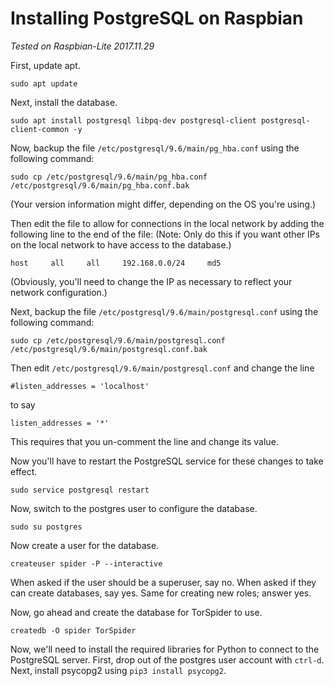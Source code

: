# Installing PostgreSQL on Raspbian
*Tested on Raspbian-Lite 2017.11.29*

First, update apt.

```
sudo apt update
```

Next, install the database.

```
sudo apt install postgresql libpq-dev postgresql-client postgresql-client-common -y
```

Now, backup the file `/etc/postgresql/9.6/main/pg_hba.conf` using the following command:

```
sudo cp /etc/postgresql/9.6/main/pg_hba.conf /etc/postgresql/9.6/main/pg_hba.conf.bak
```

(Your version information might differ, depending on the OS you're using.)

Then edit the file to allow for connections in the local network by adding the following line to the end of the file: (Note: Only do this if you want other IPs on the local network to have access to the database.)

```
host     all     all     192.168.0.0/24     md5
```

(Obviously, you'll need to change the IP as necessary to reflect your network configuration.)

Next, backup the file `/etc/postgresql/9.6/main/postgresql.conf` using the following command:

```
sudo cp /etc/postgresql/9.6/main/postgresql.conf /etc/postgresql/9.6/main/postgresql.conf.bak
```

Then edit `/etc/postgresql/9.6/main/postgresql.conf` and change the line

```
#listen_addresses = 'localhost'
```

to say

```
listen_addresses = '*'
```

This requires that you un-comment the line and change its value.

Now you'll have to restart the PostgreSQL service for these changes to take effect.

```
sudo service postgresql restart
```

Now, switch to the postgres user to configure the database.

```
sudo su postgres
```

Now create a user for the database.

```
createuser spider -P --interactive
```

When asked if the user should be a superuser, say no. When asked if they can create databases, say yes. Same for creating new roles; answer yes.

Now, go ahead and create the database for TorSpider to use.

```
createdb -O spider TorSpider
```

Now, we'll need to install the required libraries for Python to connect to the PostgreSQL server. First, drop out of the postgres user account with `ctrl-d`. Next, install psycopg2 using `pip3 install psycopg2`.
